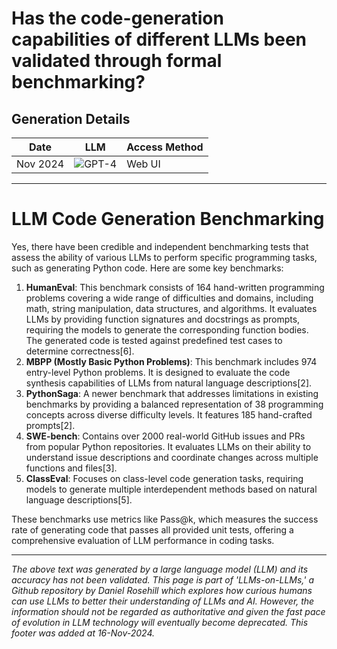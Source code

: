 # Has the code-generation capabilities of different LLMs been validated through formal benchmarking?

## Generation Details

| Date       | LLM        | Access Method |
|------------|------------|---------------|
| Nov 2024 | ![GPT-4](https://img.shields.io/badge/GPT--4-412991?style=for-the-badge&logo=openai&logoColor=white) |  Web UI |

---

# LLM Code Generation Benchmarking

Yes, there have been credible and independent benchmarking tests that assess the ability of various LLMs to perform specific programming tasks, such as generating Python code. Here are some key benchmarks:

1. **HumanEval**: This benchmark consists of 164 hand-written programming problems covering a wide range of difficulties and domains, including math, string manipulation, data structures, and algorithms. It evaluates LLMs by providing function signatures and docstrings as prompts, requiring the models to generate the corresponding function bodies. The generated code is tested against predefined test cases to determine correctness\[6].
2. **MBPP (Mostly Basic Python Problems)**: This benchmark includes 974 entry-level Python problems. It is designed to evaluate the code synthesis capabilities of LLMs from natural language descriptions\[2].
3. **PythonSaga**: A newer benchmark that addresses limitations in existing benchmarks by providing a balanced representation of 38 programming concepts across diverse difficulty levels. It features 185 hand-crafted prompts\[2].
4. **SWE-bench**: Contains over 2000 real-world GitHub issues and PRs from popular Python repositories. It evaluates LLMs on their ability to understand issue descriptions and coordinate changes across multiple functions and files\[3].
5. **ClassEval**: Focuses on class-level code generation tasks, requiring models to generate multiple interdependent methods based on natural language descriptions\[5].

These benchmarks use metrics like Pass@k, which measures the success rate of generating code that passes all provided unit tests, offering a comprehensive evaluation of LLM performance in coding tasks.


---
*The above text was generated by a large language model (LLM) and its accuracy has not been validated. This page is part of 'LLMs-on-LLMs,' a Github repository by Daniel Rosehill which explores how curious humans can use LLMs to better their understanding of LLMs and AI. However, the information should not be regarded as authoritative and given the fast pace of evolution in LLM technology will eventually become deprecated.  This footer was added at 16-Nov-2024.*


